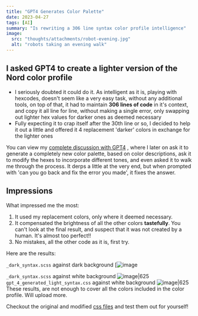 ```yaml
---
title: "GPT4 Generates Color Palette"
date: 2023-04-27
tags: [AI]
summary: "Is rewriting a 306 line syntax color profile intelligence"
image:
  src: "thoughts/attachments/robot-evening.jpg"
  alt: "robots taking an evening walk"
---
```


## I asked GPT4 to create a lighter version of the Nord color profile

-   I seriously doubted it could do it. As intelligent as it is, playing with hexcodes, doesn't seem like a very easy task, without any additional tools, on top of that, it had to maintain **306 lines of code** in it's context, and copy it all line for line, without making a single error, only swapping out lighter hex values for darker ones as deemed necessary
-   Fully expecting it to crap itself after the 30th line or so, I decided to help it out a little and offered it 4 replacement 'darker' colors in exchange for the lighter ones

You can view my [complete discussion with GPT4](https://drive.google.com/file/d/1mxCscZBZv4HqRQJFX-gn_ptv0CRD4XIn/view?usp=share_link) , where I later on ask it to generate a completely new color palette, based on color descriptions, ask it to modify the hexes to incorporate different tones, and even asked it to walk me through the process. It derps a little at the very end, but when prompted with 'can you go back and fix the error you made', it fixes the answer.

## Impressions

What impressed me the most:

1.  It used my replacement colors, only where it deemed necessary.
2.  It compensated the brightness of all the other colors **tastefully**. You can't look at the final result, and suspect that it was not created by a human. It's almost too perfect!!
3.  No mistakes, all the other code as it is, first try.

Here are the results:

`_dark_syntax.scss` against dark background [![image](https://user-images.githubusercontent.com/26184016/234683393-44f46087-49ae-4b9a-9625-26323c94a4fa.png)

`_dark_syntax.scss` against white background ![image|625](https://user-images.githubusercontent.com/26184016/234683582-5a20cb49-3ab7-42f9-a00d-ea91c2abbfe6.png)
`gpt_4_generated_light_syntax.css` against white background ![image|625](https://user-images.githubusercontent.com/26184016/234683699-8d4390e9-0b51-4c95-944d-68dd69d33175.png)
These results, are not enough to cover all the colors included in the color profile. Will upload more.

Checkout the original and modified [css files](https://gist.github.com/xidsyed/cb545a50e157e73c60b52c810fadabdf) and test them out for yourself!